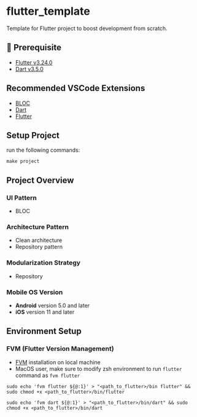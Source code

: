 # flutter_template

Template for Flutter project to boost development from scratch.

## 🚀 Prerequisite

- [Flutter v3.24.0](https://docs.flutter.dev/get-started/install)
- [Dart v3.5.0](https://dart.dev/get-dart)

## Recommended VSCode Extensions

- [BLOC](https://marketplace.visualstudio.com/items?itemName=FelixAngelov.bloc)
- [Dart](https://marketplace.visualstudio.com/items?itemName=Dart-Code.dart-code)
- [Flutter](https://marketplace.visualstudio.com/items?itemName=Dart-Code.flutter)

## Setup Project

run the following commands:

```
make project

```

## Project Overview

### UI Pattern

- BLOC

### Architecture Pattern

- Clean architecture
- Repository pattern

### Modularization Strategy

- Repository

### Mobile OS Version

- **Android** version 5.0 and later
- **iOS** version 11 and later

## Environment Setup

### FVM (Flutter Version Management)

- [FVM](https://fvm.app/documentation/getting-started/installation) installation on local machine
- MacOS user, make sure to modify zsh environment to run `flutter` command as `fvm flutter`

```
sudo echo 'fvm flutter ${@:1}' > "<path_to_flutter>/bin flutter" && sudo chmod +x <path_to_flutter>/bin/flutter

sudo echo 'fvm dart ${@:1}' > "<path_to_flutter>/bin/dart" && sudo chmod +x <path_to_flutter>/bin/dart
```
